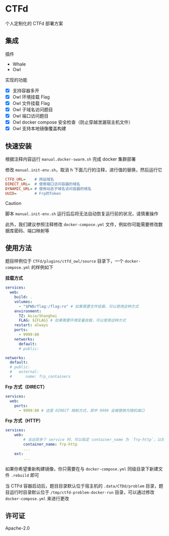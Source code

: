 # CTFd

个人定制化的 CTFd 部署方案

## 集成

插件

- Whale
- Owl

实现的功能

- [x] 支持容器多开
- [x] Owl 环境挂载 Flag
- [x] Owl 文件挂载 Flag
- [x] Owl 子域名访问题目
- [x] Owl 端口访问题目
- [x] Owl docker compose 安全检查（防止穿越泄漏宿主机文件）
- [x] Owl 支持本地镜像覆盖构建

## 快速安装

根据注释内容运行 `manual.docker-swarm.sh` 完成 docker 集群部署

修改 `manual.init-env.sh`，取消 h 下面几行的注释，进行值的替换，然后运行它

```ini
CTFD_URL=    # 网站域名
DIRECT_URL=  # 使用端口访问容器的域名
DYNAMIC_URL= # 使用动态子域名访问容器的域名
UUID=        # Frp的Token
```

> [!Caution]
> 脚本 `manual.init-env.sh` 运行后后将无法自动恢复运行前的状况，请慎重操作

此外，我们建议参照注释修改 `docker-compose.yml` 文件，例如你可能需要修改数据库密码、端口映射等

## 使用方法

题目样例位于 `CTFd/plugins/ctfd_owl/source` 目录下，一个 `docker-compose.yml` 的样例如下

**挂载方式**

```yaml
services:
  web:
    build: .
    volumes:
      - "$PWD/flag:/flag:ro" # 如果需要文件挂载，可以使用这种方式
    environment:
      TZ: Asia/Shanghai
      FLAG: ${FLAG} # 如果需要环境变量挂载，可以使用这种方式
    restart: always
    ports:
      - 9999:80
    networks:
      default:
      # public:

networks:
  default:
  # public:
  #   external:
  #      name: frp_containers
```

**Frp 方式（DIRECT）**

```yaml
services:
  web:
    ports:
      - 9999:80 # 这是 DIRECT 映射方式，其中 9999 会被替换为随机端口
```

**Frp 方式（HTTP）**

```yaml
services:
    web:
        # 当出现多个 service 时，可以指定 container_name 为 `frp-http`，以告知在该容器映射 HTTP 端口
        container_name: frp-http
        ...
    ext:
        ...
```

如果你希望重新构建镜像，你只需要在与 `docker-compose.yml` 同级目录下新建文件 `.rebuild` 即可

当 CTFd 容器启动后，题目目录默认位于宿主机的 `.data/CTDd/problem` 目录，题目运行时目录默认位于 `/tmp/ctfd-problem-docker-run` 目录，可以通过修改 `docker-compose.yml` 来进行更改

## 许可证

Apache-2.0
